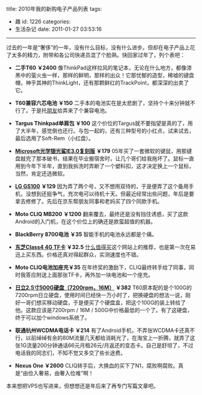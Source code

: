 title: 2010年我的新购电子产品列表
tags:
  - 趣
id: 1226
categories:
  - 生活杂记
date: 2011-01-27 03:53:16
---

过去的一年是“奢侈”的一年，没有什么目标，没有什么进步。但却在电子产品上花了太多的精力，附带和各公司快递员混了个脸熟。快回家过年了，列个表吧：

*   **二手T60								￥2400**
像ThinkPad这样拉风的笔记本，无论在什么地方，都像漆黑中的萤火虫一样，那样的鲜明，那样的出众！它那忧郁的造型，稀嘘的键盘帽，神乎其神的ThinkLight，还有那颗鲜红的TrackPoint，都深深的出卖了它。

*   **T60兼容六芯电池					￥150**
二手本的电池实在是太悲剧了，坚持个十来分钟就不行了。于是托[朋友](http://shenxf.com)给弄来了个兼容电池。

*   **Targus Thinkpad单肩包				￥100**
这个价位的Targus就不要指望是真的了，用了大半年，感觉倒也还行。与包一起的，还有三种型号的小红点，试来试去，最后选用了Soft-Rem（小红盘）。<!--more-->

*   **[Microsoft光学银光鲨IE3.0复刻版](http://www.360buy.com/product/108912.html) ￥179**
05年买了一套微软的键鼠，用那键盘敲完了那本破书，结果在毕业搬宿舍时，让几个哥们给我拖坏了。鼠标一直用到今年下半年，直到我拆洗时弄断了一个塑料扣，这才决定换上一个鼠标，当然，肯定还选微软。

*   **[LG GS100](http://www.360buy.com/product/225613.html) ￥129**
因为弄了两个号，又不想用双待的，于是便弄了这个备用手机，没想到还挺争气，充次电可以待机十天。但最近经常出些问题，年后是要拿去修修了。先后在京东帮朋友同事和老妈买了四个同款手机。

*   **Moto CLIQ MB200					￥1200**
翻来覆去，最终还是没有挡住诱惑，买了这款Android的入门机，在这个价位上的确还是款蛮超值的机器。

*   **BlackBerry 8700电池					￥35**
智能手机的电池永远都是个痛。

*   **[东芝Class4 4G TF卡](http://www.icson.com/products/25557.html) ￥32.5**
[什么值得买](http://smzdm.com)这个网站上的推荐，也是第一次在易迅上买东西。价格还真对得起群众，实测速度也不错。

*   **Moto CLIQ电池加座充￥35**
在年终奖的激励下，CLIQ最终转手给了同事，同时我答应附送上面那张TF卡，再外加一块电池和一个座充。

*   **[日立2.5寸500G硬盘（7200rpm，16M）](http://www.amazon.cn/gp/product/B003N63M44) ￥382**
T60原本配的是个100G的7200rpm日立硬盘，使用时间已经快一万小时了，把换硬盘的想法一说，刚好一哥们想买移动硬盘，于是便买了个硬盘盒，把这个100G的装上转给了他。这款应该是7200rpm / 16M / 500G中价格最低的一个了。有了这硬盘，终于可以加个windows系统了。

*   **联通杭州WCDMA电话卡				￥214**
有了Android手机，不弄张WCDMA卡还真不行，以前绰绰有余的80M流量几天都给消耗光了，在淘宝上一折腾，就弄了这张1G流量200分钟通话66元月租26元/月返还的变态卡。自己是舒坦了，不过电话我的同志们，不知不觉又多交了些长途费。

*   **Nexus One	 ￥2600**
CLIQ转手后，大换血的买下了N1，腐败啊腐败。真是“由俭入奢易，由奢入俭难”啊！

本来想把VPS也写进来，但想想还是年后来了再专门写篇文章吧。